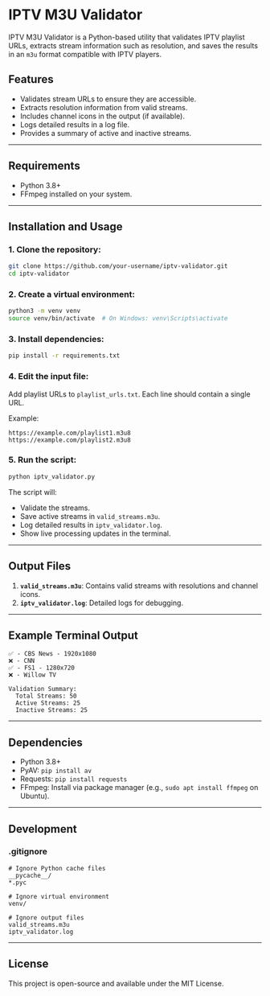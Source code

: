 # IPTV M3U Validator

IPTV M3U Validator is a Python-based utility that validates IPTV playlist URLs, extracts stream information such as resolution, and saves the results in an `m3u` format compatible with IPTV players.

## Features

- Validates stream URLs to ensure they are accessible.
- Extracts resolution information from valid streams.
- Includes channel icons in the output (if available).
- Logs detailed results in a log file.
- Provides a summary of active and inactive streams.

---

## Requirements

- Python 3.8+
- FFmpeg installed on your system.

---

## Installation and Usage

### 1. Clone the repository:

```bash
git clone https://github.com/your-username/iptv-validator.git
cd iptv-validator
```

### 2. Create a virtual environment:

```bash
python3 -m venv venv
source venv/bin/activate  # On Windows: venv\Scripts\activate
```

### 3. Install dependencies:

```bash
pip install -r requirements.txt
```

### 4. Edit the input file:

Add playlist URLs to `playlist_urls.txt`. Each line should contain a single URL.

Example:
```
https://example.com/playlist1.m3u8
https://example.com/playlist2.m3u8
```

### 5. Run the script:

```bash
python iptv_validator.py
```

The script will:
- Validate the streams.
- Save active streams in `valid_streams.m3u`.
- Log detailed results in `iptv_validator.log`.
- Show live processing updates in the terminal.

---

## Output Files

1. **`valid_streams.m3u`**: Contains valid streams with resolutions and channel icons.
2. **`iptv_validator.log`**: Detailed logs for debugging.

---

## Example Terminal Output

```
✅ - CBS News - 1920x1080
❌ - CNN
✅ - FS1 - 1280x720
❌ - Willow TV

Validation Summary:
  Total Streams: 50
  Active Streams: 25
  Inactive Streams: 25
```

---

## Dependencies

- Python 3.8+
- PyAV: `pip install av`
- Requests: `pip install requests`
- FFmpeg: Install via package manager (e.g., `sudo apt install ffmpeg` on Ubuntu).

---

## Development

### .gitignore

```
# Ignore Python cache files
__pycache__/
*.pyc

# Ignore virtual environment
venv/

# Ignore output files
valid_streams.m3u
iptv_validator.log
```

---

## License

This project is open-source and available under the MIT License.
